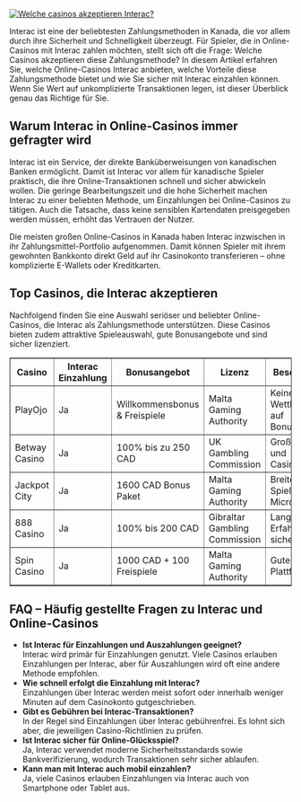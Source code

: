 [![Welche casinos akzeptieren Interac?](https://123-caf.pages.dev/gitsignup.png)](https://vrmoo.ru/Bt82HjjY)

<div>     <p>Interac ist eine der beliebtesten Zahlungsmethoden in Kanada, die vor allem durch ihre Sicherheit und Schnelligkeit überzeugt. Für Spieler, die in Online-Casinos mit Interac zahlen möchten, stellt sich oft die Frage: Welche Casinos akzeptieren diese Zahlungsmethode? In diesem Artikel erfahren Sie, welche Online-Casinos Interac anbieten, welche Vorteile diese Zahlungsmethode bietet und wie Sie sicher mit Interac einzahlen können. Wenn Sie Wert auf unkomplizierte Transaktionen legen, ist dieser Überblick genau das Richtige für Sie.</p>    <h2>Warum Interac in Online-Casinos immer gefragter wird</h2>   <p>Interac ist ein Service, der direkte Banküberweisungen von kanadischen Banken ermöglicht. Damit ist Interac vor allem für kanadische Spieler praktisch, die ihre Online-Transaktionen schnell und sicher abwickeln wollen. Die geringe Bearbeitungszeit und die hohe Sicherheit machen Interac zu einer beliebten Methode, um Einzahlungen bei Online-Casinos zu tätigen. Auch die Tatsache, dass keine sensiblen Kartendaten preisgegeben werden müssen, erhöht das Vertrauen der Nutzer.</p>      <p>Die meisten großen Online-Casinos in Kanada haben Interac inzwischen in ihr Zahlungsmittel-Portfolio aufgenommen. Damit können Spieler mit ihrem gewohnten Bankkonto direkt Geld auf ihr Casinokonto transferieren – ohne komplizierte E-Wallets oder Kreditkarten.</p>      <h2>Top Casinos, die Interac akzeptieren</h2>   <p>Nachfolgend finden Sie eine Auswahl seriöser und beliebter Online-Casinos, die Interac als Zahlungsmethode unterstützen. Diese Casinos bieten zudem attraktive Spieleauswahl, gute Bonusangebote und sind sicher lizenziert.</p>      <table border="1" cellpadding="6" cellspacing="0" style="border-collapse: collapse; width: 100%;">     <thead>       <tr>         <th>Casino</th>         <th>Interac Einzahlung</th>         <th>Bonusangebot</th>         <th>Lizenz</th>         <th>Besonderheiten</th>       </tr>     </thead>     <tbody>       <tr>         <td>PlayOjo</td>         <td>Ja</td>         <td>Willkommensbonus & Freispiele</td>         <td>Malta Gaming Authority</td>         <td>Keine Wettbedingungen auf Bonusgewinne</td>       </tr>       <tr>         <td>Betway Casino</td>         <td>Ja</td>         <td>100% bis zu 250 CAD</td>         <td>UK Gambling Commission</td>         <td>Große Sport- und Casinoplattform</td>       </tr>       <tr>         <td>Jackpot City</td>         <td>Ja</td>         <td>1600 CAD Bonus Paket</td>         <td>Malta Gaming Authority</td>         <td>Breite Spielauswahl von Microgaming</td>       </tr>       <tr>         <td>888 Casino</td>         <td>Ja</td>         <td>100% bis 200 CAD</td>         <td>Gibraltar Gambling Commission</td>         <td>Langjährige Erfahrung & sehr sicher</td>       </tr>       <tr>         <td>Spin Casino</td>         <td>Ja</td>         <td>1000 CAD + 100 Freispiele</td>         <td>Malta Gaming Authority</td>         <td>Gute mobile Plattform</td>       </tr>     </tbody>   </table>    <h2>FAQ – Häufig gestellte Fragen zu Interac und Online-Casinos</h2>   <ul>     <li><strong>Ist Interac für Einzahlungen und Auszahlungen geeignet?</strong><br>Interac wird primär für Einzahlungen genutzt. Viele Casinos erlauben Einzahlungen per Interac, aber für Auszahlungen wird oft eine andere Methode empfohlen.</li>          <li><strong>Wie schnell erfolgt die Einzahlung mit Interac?</strong><br>Einzahlungen über Interac werden meist sofort oder innerhalb weniger Minuten auf dem Casinokonto gutgeschrieben.</li>          <li><strong>Gibt es Gebühren bei Interac-Transaktionen?</strong><br>In der Regel sind Einzahlungen über Interac gebührenfrei. Es lohnt sich aber, die jeweiligen Casino-Richtlinien zu prüfen.</li>          <li><strong>Ist Interac sicher für Online-Glücksspiel?</strong><br>Ja, Interac verwendet moderne Sicherheitsstandards sowie Bankverifizierung, wodurch Transaktionen sehr sicher ablaufen.</li>          <li><strong>Kann man mit Interac auch mobil einzahlen?</strong><br>Ja, viele Casinos erlauben Einzahlungen via Interac auch von Smartphone oder Tablet aus.</li>   </ul> </div>